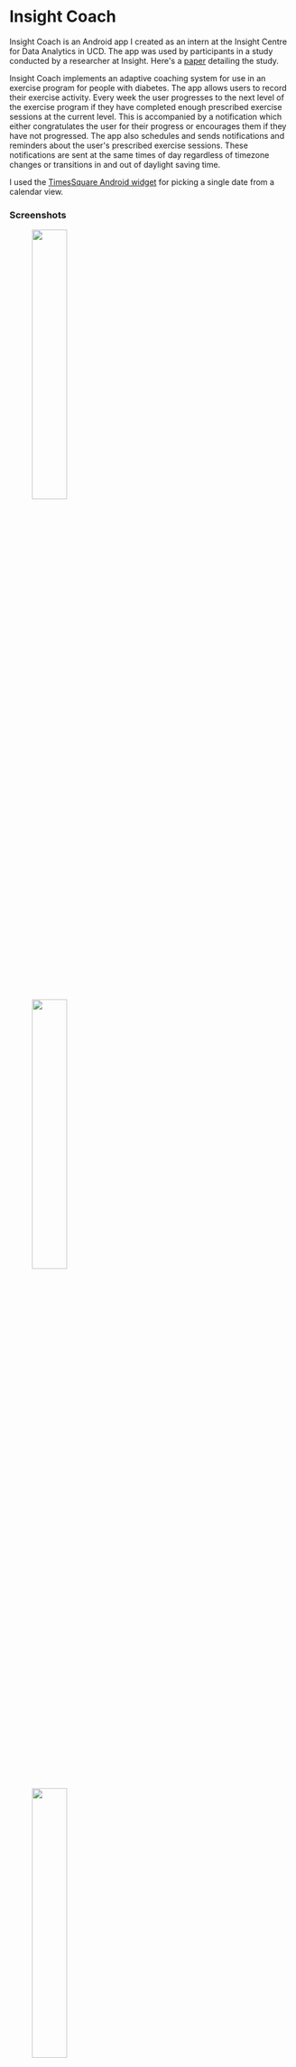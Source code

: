 # Insight Coach
Insight Coach is an Android app I created as an intern at the Insight Centre for Data Analytics in UCD. The app was used by participants in a study conducted by a researcher at Insight. Here's a [paper](https://researchrepository.ucd.ie/bitstream/10197/10371/1/insight_publication.pdf) detailing the study.

Insight Coach implements an adaptive coaching system for use in an exercise program for people with diabetes. The app allows users to record their exercise activity. Every week the user progresses to the next level of the exercise program if they have completed enough prescribed exercise sessions at the current level. This is accompanied by a notification which either congratulates the user for their progress or encourages them if they have not progressed. The app also schedules and sends notifications and reminders about the user's prescribed exercise sessions. These notifications are sent at the same times of day regardless of timezone changes or transitions in and out of daylight saving time.

I used the [TimesSquare Android widget](https://github.com/square/android-times-square) for picking a single date from a calendar view.

### Screenshots

<img src="screenshots/home.png" width="35%" hspace="40" /><img src="screenshots/session.png" width="35%" hspace="40" />
<br><br><br>
<img src="screenshots/rpe_start.png" width="35%" hspace="40" /><img src="screenshots/rpe_end.png" width="35%" hspace="40" />
<br><br><br>
<img src="screenshots/session_type.png" width="35%" hspace="40" /><img src="screenshots/extra_session.png" width="35%" hspace="40" />
<br><br><br>
<img src="screenshots/session_input_required.png" width="35%" hspace="40" /><img src="screenshots/session_invalid_input.png" width="35%" hspace="40" />
<br><br><br>
<img src="screenshots/history_start.png" width="35%" hspace="40" /><img src="screenshots/history_continued.png" width="35%" hspace="40" />
<br><br><br>
<img src="screenshots/calendar.png" width="35%" hspace="40" /><img src="screenshots/last_sundays_sessions.png" width="35%" hspace="40" />
<br><br><br>
<img src="screenshots/recorded_session.png" width="35%" hspace="40" /><img src="screenshots/discard_changes.png" width="35%" hspace="40" />
<br><br><br>
<img src="screenshots/incomplete_session.png" width="35%" hspace="40" />
